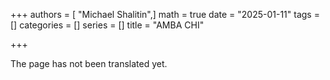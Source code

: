 +++
authors = [ "Michael Shalitin",]
math = true
date = "2025-01-11"
tags = []
categories = []
series = []
title = "AMBA CHI"

+++

The page has not been translated yet.